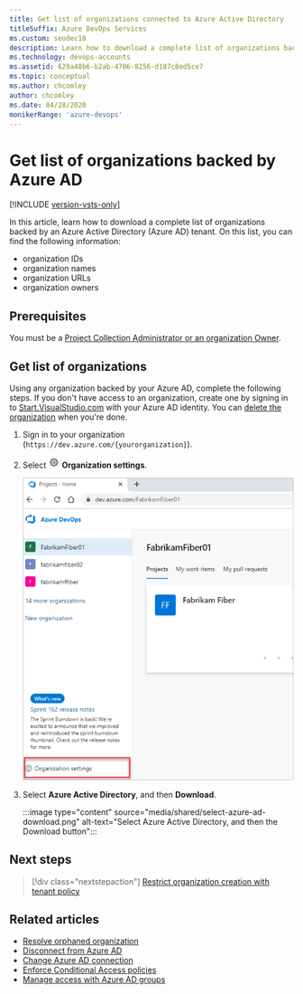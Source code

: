```yaml
---
title: Get list of organizations connected to Azure Active Directory
titleSuffix: Azure DevOps Services
ms.custom: seodec18
description: Learn how to download a complete list of organizations backed by or connected to Azure Active Directory (Azure AD).
ms.technology: devops-accounts
ms.assetid: 629a48b6-b2ab-4706-8256-d187c8ed5ce7
ms.topic: conceptual
ms.author: chcomley
author: chcomley
ms.date: 04/28/2020
monikerRange: 'azure-devops'
---
```


# Get list of organizations backed by Azure AD

[!INCLUDE [version-vsts-only](../../includes/version-vsts-only.md)]

In this article, learn how to download a complete list of organizations backed by an Azure Active Directory (Azure AD) tenant. 
On this list, you can find the following information:
- organization IDs
- organization names
- organization URLs
- organization owners

## Prerequisites

You must be a [Project Collection Administrator or an organization Owner](../security/lookup-organization-owner-admin.md).

## Get list of organizations

Using any organization backed by your Azure AD, complete the following steps. If you don't have access to an organization, create one by signing in to [Start.VisualStudio.com](https://start.visualstudio.com/) with your Azure AD identity. You can [delete the organization](delete-your-organization.md) when you're done.

1. Sign in to your organization (```https://dev.azure.com/{yourorganization}```).

2. Select ![gear icon](../../media/icons/gear-icon.png) **Organization settings**.

    ![Open Organization settings](../../media/settings/open-admin-settings-vert.png)

3. Select **Azure Active Directory**, and then **Download**.

   :::image type="content" source="media/shared/select-azure-ad-download.png" alt-text="Select Azure Active Directory, and then the Download button":::

## Next steps

> [!div class="nextstepaction"]
> [Restrict organization creation with tenant policy](azure-ad-tenant-policy-restrict-org-creation.md)

## Related articles

* [Resolve orphaned organization](resolve-orphaned-organization.md)
* [Disconnect from Azure AD](disconnect-organization-from-azure-ad.md)
* [Change Azure AD connection](change-azure-ad-connection.md)
* [Enforce Conditional Access policies](change-application-access-policies.md)
* [Manage access with Azure AD groups](manage-azure-active-directory-groups-vsts.md)

